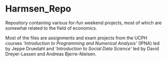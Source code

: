 # Harmsen_Repo

Repository containing various for-fun weekend projects, most of which are somewhat related to the field of economics.

Most of the files are assignments and exam projects from the UCPH courses *'Introduction to Programming and Numerical Analysis'* (IPNA) led by Jeppe Druedahl and *'Introduction to Social Data Science'* led by David Dreyer-Lassen and Andreas Bjerre-Nielsen.


